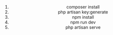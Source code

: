 <ol align="center">
    <li>
    composer install
    </li>
   <li>
    php artisan key:generate
   </li>
    <li>
    npm install
    </li>
    <li>
    npm run dev
    </li>
    <li>
    php artisan serve
    </li>
</ol>

